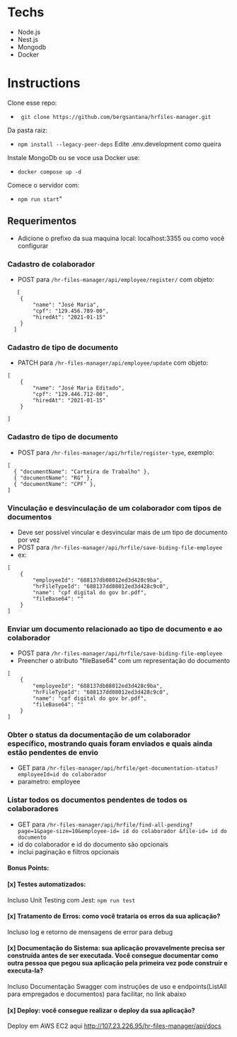 # Techs
 - Node.js
 - Nest.js
 - Mongodb
 - Docker
# Instructions
Clone esse repo:
- ` git clone https://github.com/bergsantana/hrfiles-manager.git`

Da pasta raiz:
- `npm install --legacy-peer-deps`
Edite .env.development como queira

Instale MongoDb ou se voce usa Docker use:
- `docker compose up -d` 

Comece o servidor com:
- `npm run start`"


## Requerimentos
- Adicione o prefixo da sua maquina local: localhost:3355 ou como você configurar
### Cadastro de colaborador
- POST para `/hr-files-manager/api/employee/register/` com objeto:
```
   [
    {
        "name": "José Maria",
        "cpf": "129.456.789-00",
        "hiredAt": "2021-01-15"
    }
  ]
 ```
 
### Cadastro de tipo de documento
 - PATCH para `/hr-files-manager/api/employee/update` com objeto:
```
[
    {
        "name": "José Maria Editado",
        "cpf": "129.446.712-00",
        "hiredAt": "2021-01-15"
    }
 
]
```
### Cadastro de tipo de documento
  - POST para `/hr-files-manager/api/hrfile/register-type`, exemplo:
```
[
  { "documentName": "Carteira de Trabalho" },
  { "documentName": "RG" },
  { "documentName": "CPF" },
]
```
### Vinculação e desvinculação de um colaborador com tipos de documentos
  - Deve ser possível vincular e desvincular mais de um tipo de documento por vez
  - POST para `/hr-files-manager/api/hrfile/save-biding-file-employee`
  - ex:
```
[
    {
        "employeeId": "688137db08012ed3d428c9ba",
        "hrFileTypeId": "688137dd08012ed3d428c9c0",
        "name": "cpf digital do gov br.pdf",
        "fileBase64": ""
    } 
]
```
### Enviar um documento relacionado ao tipo de documento e ao colaborador
  - POST para `/hr-files-manager/api/hrfile/save-biding-file-employee`
  - Preencher o atributo "fileBase64" com um representação do documento
```
[
    {
        "employeeId": "688137db08012ed3d428c9ba",
        "hrFileTypeId": "688137dd08012ed3d428c9c0",
        "name": "cpf digital do gov br.pdf",
        "fileBase64": ""
    } 
]
```
 
### Obter o status da documentação de um colaborador específico, mostrando quais foram enviados e quais ainda estão pendentes de envio
   - GET para `/hr-files-manager/api/hrfile/get-documentation-status?employeeId=id do colaborador`
   - parametro: employee
### Listar todos os documentos pendentes de todos os colaboradores
   - GET para `/hr-files-manager/api/hrfile/find-all-pending?page=1&page-size=10&employee-id= id do colaborador &file-id= id do documento`
   - id do colaborador e id do documento são opcionais
   - inclui paginação e filtros opcionais

 #### Bonus Points:

#### [x] Testes automatizados: 
 Incluso Unit Testing com Jest:
 ``` npm run test ```
#### [x] Tratamento de Erros: como você trataria os erros da sua aplicação?
 Incluso log e retorno de mensagens de error para debug  
#### [x] Documentação do Sistema: sua aplicação provavelmente precisa ser construída antes de ser executada. Você consegue documentar como outra pessoa que pegou sua aplicação pela primeira vez pode construir e executa-la?
 Incluso Documentação Swagger com instruções de uso e endpoints(ListAll para empregados e documentos) para facilitar, no link abaixo      
#### [x] Deploy: você consegue realizar o deploy da sua aplicação?
 Deploy em AWS EC2 aqui http://107.23.226.95/hr-files-manager/api/docs
 
  
